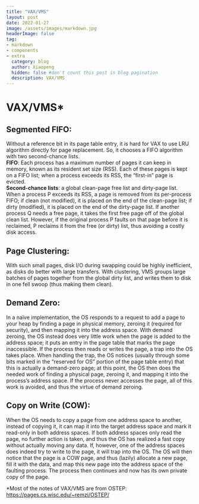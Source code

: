 ```yaml
---
title: "VAX/VMS"
layout: post
date: 2022-01-27
image: /assets/images/markdown.jpg
headerImage: false
tag:
- markdown
- components
- extra
  category: blog
  author: Xiaopeng
  hidden: false #don't count this post in blog pagination
  description: VAX/VMS
---
```



# VAX/VMS*
## Segmented FIFO:
Without a reference bit in its page table entry, it is hard for VAX to use LRU algorithm directly for page replacement. So, it chooses a FIFO algorithm with two second-chance lists.   
**FIFO**: Each process has a maximum number of pages it can keep in memory, known as its resident set size (RSS). Each of these pages is kept on a FIFO list; when a process exceeds its RSS, the “first-in” page is evicted.  
**Second-chance lists**: a global clean-page free list and dirty-page list. When a process P exceeds its RSS, a page is removed from its per-process FIFO; if clean (not modified), it is placed on the end of the clean-page list; if dirty (modified), it is placed on the end of the dirty-page list. If another process Q needs a free page, it takes the first free page off of the global clean list. However, if the original process P faults on that page before it is reclaimed, P reclaims it from the free (or dirty) list, thus avoiding a costly disk access.  

## Page Clustering:
With such small pages, disk I/O during swapping could be highly inefficient, as disks do better with large transfers. With clustering, VMS groups large batches of pages together from the global dirty list, and writes them to disk in one fell swoop (thus making them clean).

## Demand Zero:
In a naïve implementation, the OS responds to a request to add a page to your heap by finding a page in physical memory, zeroing it (required for security), and then mapping it into the address space. With demand zeroing, the OS instead does very little work when the page is added to the address space; it puts an entry in the page table that marks the page inaccessible. If the process then reads or writes the page, a trap into the OS takes place. When handling the trap, the OS notices (usually through some bits marked in the “reserved for OS” portion of the page table entry) that this is actually a demand-zero page; at this point, the OS then does the needed work of finding a physical page, zeroing it, and mapping it into the process’s address space. If the process never accesses the page, all of this work is avoided, and thus the virtue of demand zeroing.

## Copy on Write (COW):
When the OS needs to copy a page from one address space to another, instead of copying it, it can map it into the target address space and mark it read-only in both address spaces. If both address spaces only read the page, no further action is taken, and thus the OS has realized a fast copy without actually moving any data. If, however, one of the address spaces does indeed try to write to the page, it will trap into the OS. The OS will then notice that the page is a COW page, and thus (lazily) allocate a new page, fill it with the data, and map this new page into the address space of the faulting process. The process then continues and now has its own private copy of the page.

*Most of the notes of VAX/VMS are from OSTEP: https://pages.cs.wisc.edu/~remzi/OSTEP/
